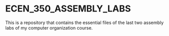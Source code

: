 # ECEN_350_ASSEMBLY_LABS
This is a repository that contains the essential files of the last two assembly labs of my computer organization course.
